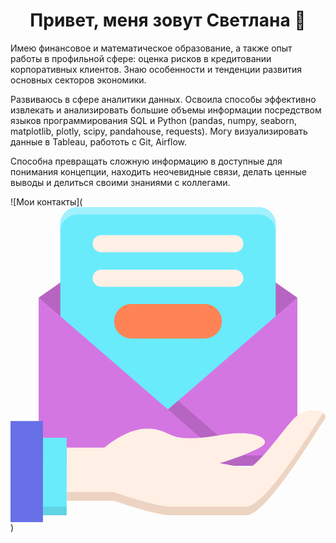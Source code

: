 ## <h1 align="center">Привет, меня зовут Светлана 👋
Имею финансовое и математическое образование, а также опыт работы в профильной сфере: оценка рисков в кредитовании корпоративных клиентов. Знаю особенности и тенденции развития основных секторов экономики.<br>

Развиваюсь в сфере аналитики данных. Освоила способы эффективно извлекать и анализировать большие объемы информации посредством языков программирования SQL и Python (pandas, numpy, seaborn, matplotlib, plotly, scipy, pandahouse, requests). Могу визуализировать данные в Tableau, работоть с Git, Airflow. <br>

Способна превращать сложную информацию в доступные для понимания концепции, находить неочевидные связи, делать ценные выводы и делиться своими знаниями с коллегами.


![Мои контакты](<svg version="1.1" id="Layer_1" xmlns="http://www.w3.org/2000/svg" x="0" y="0" viewBox="0 0 256 256" style="enable-background:new 0 0 256 256" xml:space="preserve"><style>.st1{fill:#ffefe4}.st2{fill:#69ebfc}.st5{fill:#d476e2}.st6{fill:#b665c2}</style><path class="st6" d="M233 73.5V196c0 7.735-6.265 14-14 14H37c-7.735 0-14-6.265-14-14V73.5L128 0l105 73.5z"/><path class="st2" d="M201.5 210h-147c-7.732 0-14-6.268-14-14V14c0-7.732 6.268-14 14-14h147c7.732 0 14 6.268 14 14v182c0 7.732-6.268 14-14 14z"/><path d="M201.5 0h-147c-7.732 0-14 6.268-14 14v6c0-7.732 6.268-14 14-14h147c7.732 0 14 6.268 14 14v-6c0-7.732-6.268-14-14-14z" style="fill:#a1f1fc"/><path class="st5" d="M233 73.5V196c0 7.735-6.265 14-14 14H75.5L233 73.5z"/><path class="st6" d="M75.5 210h121.406l-60.703-52.609z"/><path class="st1" d="M182.25 36.75H73.75a7 7 0 1 1 0-14h108.5a7 7 0 1 1 0 14zM182.25 64.75H73.75a7 7 0 1 1 0-14h108.5a7 7 0 1 1 0 14z"/><path d="M157.75 106.75h-59.5c-7.732 0-14-6.268-14-14s6.268-14 14-14h59.5c7.732 0 14 6.268 14 14s-6.268 14-14 14z" style="fill:#ff8354"/><path class="st5" d="M180.5 210H37c-7.735 0-14-6.265-14-14V73.5L180.5 210z"/><path class="st6" d="M219 201.797H84.965L75.5 210H219c7.735 0 14-6.265 14-14v-8.203c0 7.735-6.265 14-14 14z"/><path class="st6" d="M37 201.797c-7.735 0-14-6.265-14-14V196c0 7.735 6.265 14 14 14h143.5l-9.465-8.203H37z"/><path class="st1" d="M229.392 172.821c-11.666 13.222-29.555 39.008-36.555 39.008-3.195 0-13.06-1.808-22.84-3.773 16.313-4.552 32.809-11.946 35.66-14.798 4.245-4.245-3.714-9.551-18.571-9.551s-23.877 4.063-41.917 4.063c-18.04 0-17.598-7.707-34.534-7.707s-34.31 15.416-34.31 15.416H45.634v43.086h38.41s33.896 11.876 46.535 11.876h60.86c17.16 0 58.176-70.62 63.62-77.62 5.444-7-14-13.222-25.667 0z"/><path d="M254.067 167.207c-8.238 12.065-46.271 76.234-62.629 76.234h-60.86c-12.638 0-46.534-11.876-46.534-11.876h-38.41v7h38.41s33.896 11.876 46.534 11.876h60.86c17.16 0 58.176-70.621 63.62-77.62 1.646-2.116 1.008-4.156-.991-5.614z" style="fill:#edd4c2"/><path class="st2" d="M26.378 187.436h19.256v63.005H26.378z"/><path style="fill:#5fd4e3" d="M26.378 243.441h19.256v7H26.378z"/><path transform="rotate(-180 13.19 218.939)" style="fill:#6770e6" d="M0 173.895h26.378v90.088H0z"/></svg>)
<!--
**SvetlanaKulintsova/SvetlanaKulintsova** is a ✨ _special_ ✨ repository because its `README.md` (this file) appears on your GitHub profile.

Here are some ideas to get you started:

- 🔭 I’m currently working on ...
- 🌱 I’m currently learning ...
- 👯 I’m looking to collaborate on ...
- 🤔 I’m looking for help with ...
- 💬 Ask me about ...
- 📫 How to reach me: ...
- 😄 Pronouns: ...
- ⚡ Fun fact: ...
-->
